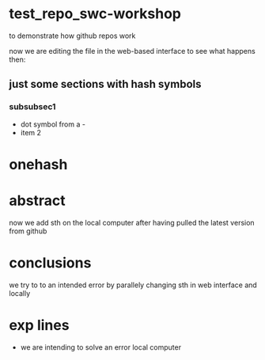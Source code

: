 # test_repo_swc-workshop
to demonstrate how github repos work

now we are editing the file in the web-based interface to see what happens then:
## just some sections with hash symbols
### subsubsec1
- dot symbol from a -
- item 2
# onehash

# abstract

now we add sth on the local computer after having pulled the latest version from github


# conclusions
we try to to an intended error by parallely changing sth in web interface and locally 

# exp lines
- we are intending to solve an error local computer

